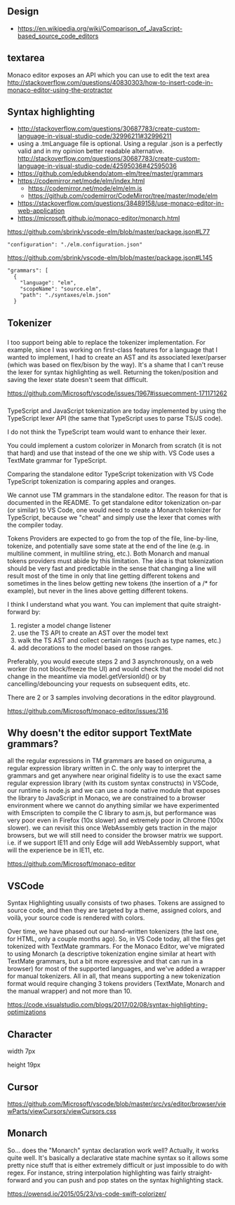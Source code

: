 ## Design

- https://en.wikipedia.org/wiki/Comparison_of_JavaScript-based_source_code_editors

## textarea

Monaco editor exposes an API which you can use to edit the text area http://stackoverflow.com/questions/40830303/how-to-insert-code-in-monaco-editor-using-the-protractor

## Syntax highlighting

- http://stackoverflow.com/questions/30687783/create-custom-language-in-visual-studio-code/32996211#32996211
- using a .tmLanguage file is optional. Using a regular .json is a perfectly valid and in my opinion better readable alternative. http://stackoverflow.com/questions/30687783/create-custom-language-in-visual-studio-code/42595036#42595036
- https://github.com/edubkendo/atom-elm/tree/master/grammars
- https://codemirror.net/mode/elm/index.html
  - https://codemirror.net/mode/elm/elm.js
  - https://github.com/codemirror/CodeMirror/tree/master/mode/elm
- https://stackoverflow.com/questions/38489158/use-monaco-editor-in-web-application
- https://microsoft.github.io/monaco-editor/monarch.html

https://github.com/sbrink/vscode-elm/blob/master/package.json#L77

```
"configuration": "./elm.configuration.json"
```

https://github.com/sbrink/vscode-elm/blob/master/package.json#L145

```
"grammars": [
  {
    "language": "elm",
    "scopeName": "source.elm",
    "path": "./syntaxes/elm.json"
  }
```

## Tokenizer

###

I too support being able to replace the tokenizer implementation. For example, since I was working on first-class features for a language that I wanted to implement, I had to create an AST and its associated lexer/parser (which was based on flex/bison by the way). It's a shame that I can't reuse the lexer for syntax highlighting as well. Returning the token/position and saving the lexer state doesn't seem that difficult.

https://github.com/Microsoft/vscode/issues/1967#issuecomment-171171262

###

TypeScript and JavaScript tokenization are today implemented by using the TypeScript lexer API (the same that TypeScript uses to parse TS/JS code).

I do not think the TypeScript team would want to enhance their lexer.

You could implement a custom colorizer in Monarch from scratch (it is not that hard) and use that instead of the one we ship with. VS Code uses a TextMate grammar for TypeScript.

Comparing the standalone editor TypeScript tokenization with VS Code TypeScript tokenization is comparing apples and oranges.

We cannot use TM grammars in the standalone editor. The reason for that is documented in the README. To get standalone editor tokenization on-par (or similar) to VS Code, one would need to create a Monarch tokenizer for TypeScript, because we "cheat" and simply use the lexer that comes with the compiler today.

Tokens Providers are expected to go from the top of the file, line-by-line, tokenize, and potentially save some state at the end of the line (e.g. in multiline comment, in multiline string, etc.). Both Monarch and manual tokens providers must abide by this limitation. The idea is that tokenization should be very fast and predictable in the sense that changing a line will result most of the time in only that line getting different tokens and sometimes in the lines below getting new tokens (the insertion of a /* for example), but never in the lines above getting different tokens.

I think I understand what you want. You can implement that quite straight-forward by:

1. register a model change listener
2. use the TS API to create an AST over the model text
3. walk the TS AST and collect certain ranges (such as type names, etc.)
4. add decorations to the model based on those ranges.

Preferably, you would execute steps 2 and 3 asynchronously, on a web worker (to not block/freeze the UI) and would check that the model did not change in the meantime via model.getVersionId() or by cancelling/debouncing your requests on subsequent edits, etc.

There are 2 or 3 samples involving decorations in the editor playground.

https://github.com/Microsoft/monaco-editor/issues/316

##  Why doesn't the editor support TextMate grammars?

all the regular expressions in TM grammars are based on oniguruma, a regular expression library written in C.
the only way to interpret the grammars and get anywhere near original fidelity is to use the exact same regular expression library (with its custom syntax constructs)
in VSCode, our runtime is node.js and we can use a node native module that exposes the library to JavaScript
in Monaco, we are constrained to a browser environment where we cannot do anything similar
we have experimented with Emscripten to compile the C library to asm.js, but performance was very poor even in Firefox (10x slower) and extremely poor in Chrome (100x slower).
we can revisit this once WebAssembly gets traction in the major browsers, but we will still need to consider the browser matrix we support. i.e. if we support IE11 and only Edge will add WebAssembly support, what will the experience be in IE11, etc.

https://github.com/Microsoft/monaco-editor

## VSCode

Syntax Highlighting usually consists of two phases. Tokens are assigned to source code, and then they are targeted by a theme, assigned colors, and voilà, your source code is rendered with colors.

Over time, we have phased out our hand-written tokenizers (the last one, for HTML, only a couple months ago). So, in VS Code today, all the files get tokenized with TextMate grammars. For the Monaco Editor, we've migrated to using Monarch (a descriptive tokenization engine similar at heart with TextMate grammars, but a bit more expressive and that can run in a browser) for most of the supported languages, and we've added a wrapper for manual tokenizers. All in all, that means supporting a new tokenization format would require changing 3 tokens providers (TextMate, Monarch and the manual wrapper) and not more than 10.

https://code.visualstudio.com/blogs/2017/02/08/syntax-highlighting-optimizations

## Character

width 7px

height 19px

## Cursor

https://github.com/Microsoft/vscode/blob/master/src/vs/editor/browser/viewParts/viewCursors/viewCursors.css

## Monarch

So… does the "Monarch" syntax declaration work well? Actually, it works quite well. It's basically a declarative state machine syntax so it allows some pretty nice stuff that is either extremely difficult or just impossible to do with regex. For instance, string interpolation highlighting was fairly straight-forward and you can push and pop states on the syntax highlighting stack.

https://owensd.io/2015/05/23/vs-code-swift-colorizer/
